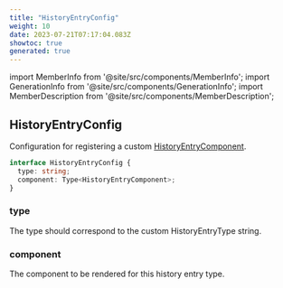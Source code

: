 ```yaml
---
title: "HistoryEntryConfig"
weight: 10
date: 2023-07-21T07:17:04.083Z
showtoc: true
generated: true
---
```

<!-- This file was generated from the Vendure source. Do not modify. Instead, re-run the "docs:build" script -->
import MemberInfo from '@site/src/components/MemberInfo';
import GenerationInfo from '@site/src/components/GenerationInfo';
import MemberDescription from '@site/src/components/MemberDescription';


## HistoryEntryConfig

<GenerationInfo sourceFile="packages/admin-ui/src/lib/core/src/providers/custom-history-entry-component/history-entry-component-types.ts" sourceLine="75" packageName="@vendure/admin-ui" since="1.9.0" />

Configuration for registering a custom <a href='/docs/reference/admin-ui-api/custom-history-entry-components/history-entry-component#historyentrycomponent'>HistoryEntryComponent</a>.

```ts title="Signature"
interface HistoryEntryConfig {
  type: string;
  component: Type<HistoryEntryComponent>;
}
```

<div className="members-wrapper">

### type

<MemberInfo kind="property" type="string"   />

The type should correspond to the custom HistoryEntryType string.
### component

<MemberInfo kind="property" type="Type&#60;<a href='/docs/reference/admin-ui-api/custom-history-entry-components/history-entry-component#historyentrycomponent'>HistoryEntryComponent</a>&#62;"   />

The component to be rendered for this history entry type.


</div>
